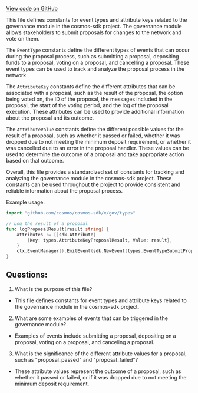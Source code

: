 [View code on GitHub](https://github.com/cosmos/cosmos-sdk.git/x/gov/types/events.go)

This file defines constants for event types and attribute keys related to the governance module in the cosmos-sdk project. The governance module allows stakeholders to submit proposals for changes to the network and vote on them. 

The `EventType` constants define the different types of events that can occur during the proposal process, such as submitting a proposal, depositing funds to a proposal, voting on a proposal, and cancelling a proposal. These event types can be used to track and analyze the proposal process in the network.

The `AttributeKey` constants define the different attributes that can be associated with a proposal, such as the result of the proposal, the option being voted on, the ID of the proposal, the messages included in the proposal, the start of the voting period, and the log of the proposal execution. These attributes can be used to provide additional information about the proposal and its outcome.

The `AttributeValue` constants define the different possible values for the result of a proposal, such as whether it passed or failed, whether it was dropped due to not meeting the minimum deposit requirement, or whether it was cancelled due to an error in the proposal handler. These values can be used to determine the outcome of a proposal and take appropriate action based on that outcome.

Overall, this file provides a standardized set of constants for tracking and analyzing the governance module in the cosmos-sdk project. These constants can be used throughout the project to provide consistent and reliable information about the proposal process. 

Example usage:

```go
import "github.com/cosmos/cosmos-sdk/x/gov/types"

// Log the result of a proposal
func logProposalResult(result string) {
    attributes := []sdk.Attribute{
        {Key: types.AttributeKeyProposalResult, Value: result},
    }
    ctx.EventManager().EmitEvent(sdk.NewEvent(types.EventTypeSubmitProposal, attributes))
}
```
## Questions: 
 1. What is the purpose of this file?
- This file defines constants for event types and attribute keys related to the governance module in the cosmos-sdk project.

2. What are some examples of events that can be triggered in the governance module?
- Examples of events include submitting a proposal, depositing on a proposal, voting on a proposal, and canceling a proposal.

3. What is the significance of the different attribute values for a proposal, such as "proposal_passed" and "proposal_failed"?
- These attribute values represent the outcome of a proposal, such as whether it passed or failed, or if it was dropped due to not meeting the minimum deposit requirement.
